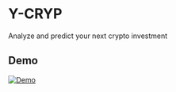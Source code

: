 # Y-CRYP
Analyze and predict your next crypto investment


## Demo
[![Demo](https://www.herokucdn.com/deploy/button.svg)](https://f-cryp.herokuapp.com/)
